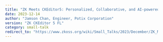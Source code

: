 ```yaml
---
title: "ZK Meets CKEditor5: Personalized, Collaborative, and AI-powered"
date: 2023-12-14
author: "Jamson Chan, Engineer, Potix Corporation"
version: "ZK CKEditor 5 FL"
category: small-talk
redirect_to: "https://www.zkoss.org/wiki/Small_Talks/2023/December/ZK_Meets_CKEditor_5:_Personalized,_Collaborative,_and_AI-powered"
---
```

